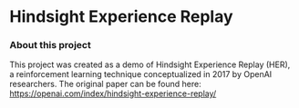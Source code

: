 # Hindsight Experience Replay
### About this project
This project was created as a demo of Hindsight Experience Replay (HER), a reinforcement learning technique conceptualized in 2017 by OpenAI researchers. The original paper can be found here: https://openai.com/index/hindsight-experience-replay/
